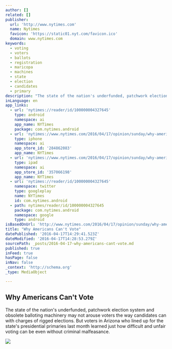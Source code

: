 ```yaml
---
author: []
related: []
publisher:
  url: 'http://www.nytimes.com'
  name: Nytimes
  favicon: 'https://static01.nyt.com/favicon.ico'
  domain: www.nytimes.com
keywords:
  - voting
  - voters
  - ballots
  - registration
  - maricopa
  - machines
  - state
  - election
  - candidates
  - primary
description: "The state of the nation's underfunded, patchwork election system and obsolete balloting machinery may not arouse voters the way candidates can with charges of rigged elections. But voters in Arizona who lined up for the state's presidential primaries last month learned just how difficult and unfair voting can be even without criminal malfeasance."
inLanguage: en
app_links:
  - url: 'nytimes://reader/id/100000004327645'
    type: android
    namespace: ai
    app_name: NYTimes
    package: com.nytimes.android
  - url: 'nytimes://www.nytimes.com/2016/04/17/opinion/sunday/why-americans-cant-vote.html'
    type: iphone
    namespace: ai
    app_store_id: '284862083'
    app_name: NYTimes
  - url: 'nytimes://www.nytimes.com/2016/04/17/opinion/sunday/why-americans-cant-vote.html'
    type: ipad
    namespace: ai
    app_store_id: '357066198'
    app_name: NYTimes
  - url: 'nytimes://reader/id/100000004327645'
    namespace: twitter
    type: googleplay
    name: NYTimes
    id: com.nytimes.android
  - path: nytimes/reader/id/100000004327645
    package: com.nytimes.android
    namespace: google
    type: android
isBasedOnUrl: 'http://www.nytimes.com/2016/04/17/opinion/sunday/why-americans-cant-vote.html?action=click&pgtype=Homepage&clickSource=story-heading&module=opinion-c-col-left-region&region=opinion-c-col-left-region&WT.nav=opinion-c-col-left-region&_r=0'
title: "Why Americans Can't Vote"
datePublished: '2016-04-17T14:29:41.523Z'
dateModified: '2016-04-17T14:28:53.279Z'
sourcePath: _posts/2016-04-17-why-americans-cant-vote.md
published: true
inFeed: true
hasPage: false
inNav: false
_context: 'http://schema.org'
_type: MediaObject

---
```

<article style=""><h1>Why Americans Can't Vote</h1><p>The state of the nation's underfunded, patchwork election system and obsolete balloting machinery may not arouse voters the way candidates can with charges of rigged elections. But voters in Arizona who lined up for the state's presidential primaries last month learned just how difficult and unfair voting can be even without criminal malfeasance.</p><img src="https://static01.nyt.com/images/2016/04/17/opinion/sunday/17sun1/17sun1-facebookJumbo.jpg" /></article>
